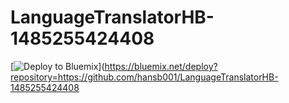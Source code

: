 # LanguageTranslatorHB-1485255424408

[![Deploy to Bluemix](https://bluemix.net/deploy/button.png)](https://bluemix.net/deploy?repository=https://github.com/hansb001/LanguageTranslatorHB-1485255424408
